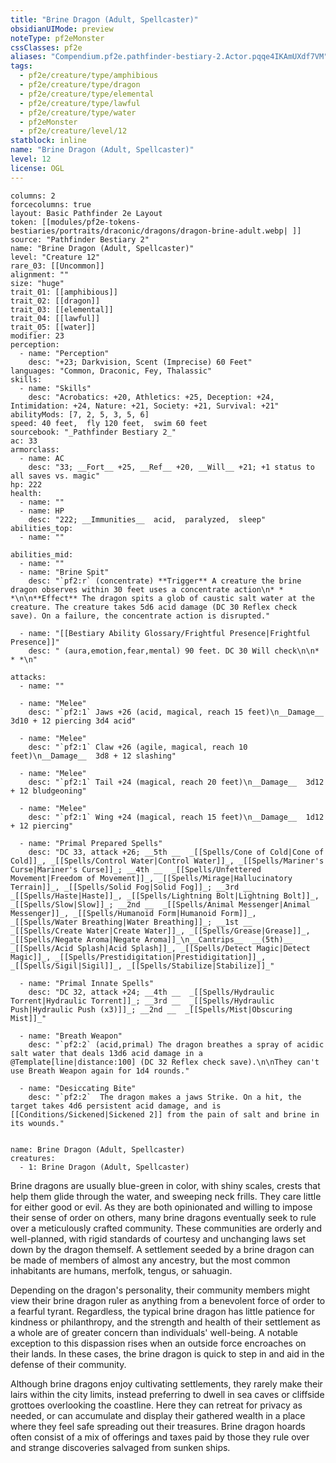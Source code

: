 ```yaml
---
title: "Brine Dragon (Adult, Spellcaster)"
obsidianUIMode: preview
noteType: pf2eMonster
cssClasses: pf2e
aliases: "Compendium.pf2e.pathfinder-bestiary-2.Actor.pqqe4IKAmUXdf7VM" 
tags:
  - pf2e/creature/type/amphibious
  - pf2e/creature/type/dragon
  - pf2e/creature/type/elemental
  - pf2e/creature/type/lawful
  - pf2e/creature/type/water
  - pf2eMonster
  - pf2e/creature/level/12
statblock: inline
name: "Brine Dragon (Adult, Spellcaster)"
level: 12
license: OGL
---
```


```statblock
columns: 2
forcecolumns: true
layout: Basic Pathfinder 2e Layout
token: [[modules/pf2e-tokens-bestiaries/portraits/draconic/dragons/dragon-brine-adult.webp| ]]
source: "Pathfinder Bestiary 2"
name: "Brine Dragon (Adult, Spellcaster)"
level: "Creature 12"
rare_03: [[Uncommon]]
alignment: ""
size: "huge"
trait_01: [[amphibious]]
trait_02: [[dragon]]
trait_03: [[elemental]]
trait_04: [[lawful]]
trait_05: [[water]]
modifier: 23
perception:
  - name: "Perception"
    desc: "+23; Darkvision, Scent (Imprecise) 60 Feet"
languages: "Common, Draconic, Fey, Thalassic"
skills:
  - name: "Skills"
    desc: "Acrobatics: +20, Athletics: +25, Deception: +24, Intimidation: +24, Nature: +21, Society: +21, Survival: +21"
abilityMods: [7, 2, 5, 3, 5, 6]
speed: 40 feet,  fly 120 feet,  swim 60 feet
sourcebook: "_Pathfinder Bestiary 2_"
ac: 33
armorclass:
  - name: AC
    desc: "33; __Fort__ +25, __Ref__ +20, __Will__ +21; +1 status to all saves vs. magic"
hp: 222
health:
  - name: ""
  - name: HP
    desc: "222; __Immunities__  acid,  paralyzed,  sleep"
abilities_top:
  - name: ""

abilities_mid:
  - name: ""
  - name: "Brine Spit"
    desc: "`pf2:r` (concentrate) **Trigger** A creature the brine dragon observes within 30 feet uses a concentrate action\n* * *\n\n**Effect** The dragon spits a glob of caustic salt water at the creature. The creature takes 5d6 acid damage (DC 30 Reflex check save). On a failure, the concentrate action is disrupted."

  - name: "[[Bestiary Ability Glossary/Frightful Presence|Frightful Presence]]"
    desc: " (aura,emotion,fear,mental) 90 feet. DC 30 Will check\n\n* * *\n"

attacks:
  - name: ""

  - name: "Melee"
    desc: "`pf2:1` Jaws +26 (acid, magical, reach 15 feet)\n__Damage__  3d10 + 12 piercing 3d4 acid"

  - name: "Melee"
    desc: "`pf2:1` Claw +26 (agile, magical, reach 10 feet)\n__Damage__  3d8 + 12 slashing"

  - name: "Melee"
    desc: "`pf2:1` Tail +24 (magical, reach 20 feet)\n__Damage__  3d12 + 12 bludgeoning"

  - name: "Melee"
    desc: "`pf2:1` Wing +24 (magical, reach 15 feet)\n__Damage__  1d12 + 12 piercing"

  - name: "Primal Prepared Spells"
    desc: "DC 33, attack +26; __5th __  _[[Spells/Cone of Cold|Cone of Cold]]_, _[[Spells/Control Water|Control Water]]_, _[[Spells/Mariner's Curse|Mariner's Curse]]_; __4th __  _[[Spells/Unfettered Movement|Freedom of Movement]]_, _[[Spells/Mirage|Hallucinatory Terrain]]_, _[[Spells/Solid Fog|Solid Fog]]_; __3rd __  _[[Spells/Haste|Haste]]_, _[[Spells/Lightning Bolt|Lightning Bolt]]_, _[[Spells/Slow|Slow]]_; __2nd __  _[[Spells/Animal Messenger|Animal Messenger]]_, _[[Spells/Humanoid Form|Humanoid Form]]_, _[[Spells/Water Breathing|Water Breathing]]_; __1st __  _[[Spells/Create Water|Create Water]]_, _[[Spells/Grease|Grease]]_, _[[Spells/Negate Aroma|Negate Aroma]]_\n__Cantrips__  __(5th)__ _[[Spells/Acid Splash|Acid Splash]]_, _[[Spells/Detect Magic|Detect Magic]]_, _[[Spells/Prestidigitation|Prestidigitation]]_, _[[Spells/Sigil|Sigil]]_, _[[Spells/Stabilize|Stabilize]]_"

  - name: "Primal Innate Spells"
    desc: "DC 32, attack +24; __4th __  _[[Spells/Hydraulic Torrent|Hydraulic Torrent]]_; __3rd __  _[[Spells/Hydraulic Push|Hydraulic Push (x3)]]_; __2nd __  _[[Spells/Mist|Obscuring Mist]]_"

  - name: "Breath Weapon"
    desc: "`pf2:2` (acid,primal) The dragon breathes a spray of acidic salt water that deals 13d6 acid damage in a @Template[line|distance:100] (DC 32 Reflex check save).\n\nThey can't use Breath Weapon again for 1d4 rounds."

  - name: "Desiccating Bite"
    desc: "`pf2:2`  The dragon makes a jaws Strike. On a hit, the target takes 4d6 persistent acid damage, and is [[Conditions/Sickened|Sickened 2]] from the pain of salt and brine in its wounds."
 
```

```encounter-table
name: Brine Dragon (Adult, Spellcaster)
creatures:
  - 1: Brine Dragon (Adult, Spellcaster)
```



Brine dragons are usually blue-green in color, with shiny scales, crests that help them glide through the water, and sweeping neck frills. They care little for either good or evil. As they are both opinionated and willing to impose their sense of order on others, many brine dragons eventually seek to rule over a meticulously crafted community. These communities are orderly and well-planned, with rigid standards of courtesy and unchanging laws set down by the dragon themself. A settlement seeded by a brine dragon can be made of members of almost any ancestry, but the most common inhabitants are humans, merfolk, tengus, or sahuagin.

Depending on the dragon's personality, their community members might view their brine dragon ruler as anything from a benevolent force of order to a fearful tyrant. Regardless, the typical brine dragon has little patience for kindness or philanthropy, and the strength and health of their settlement as a whole are of greater concern than individuals' well-being. A notable exception to this dispassion rises when an outside force encroaches on their lands. In these cases, the brine dragon is quick to step in and aid in the defense of their community.

Although brine dragons enjoy cultivating settlements, they rarely make their lairs within the city limits, instead preferring to dwell in sea caves or cliffside grottoes overlooking the coastline. Here they can retreat for privacy as needed, or can accumulate and display their gathered wealth in a place where they feel safe spreading out their treasures. Brine dragon hoards often consist of a mix of offerings and taxes paid by those they rule over and strange discoveries salvaged from sunken ships.
